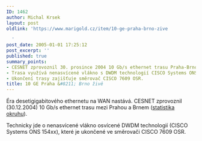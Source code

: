 ```yaml
---
ID: 1462
author: Michal Krsek
layout: post
oldlink: 'https://www.marigold.cz/item/10-ge-praha-brno-zive

  '
post_date: 2005-01-01 17:25:12
post_excerpt: ''
published: true
summary_points:
- CESNET zprovoznil 30. prosince 2004 10 Gb/s ethernet trasu Praha-Brno.
- Trasa využívá nenasvícené vlákno s DWDM technologií CISCO Systems ONS 154xx.
- Ukončení trasy zajišťuje směrovač CISCO 7609 OSR.
title: 10 GE Praha &#8211; Brno živě
---
```


<p>Éra desetigigabitového ethernetu na WAN nastává. CESNET zprovoznil (30.12.2004) 10 Gb/s ethernet trasu mezi Prahou a Brnem (<a href="http://www.cesnet.cz/provoz/zatizeni/ten155_mapa_static_output/Line_usage_Praha-_Brno.10min.current.html">statistika okruhu</a>).  </p>


<p>Technicky jde o nenasvícené vlákno osvícené DWDM technologií (CISCO Systems ONS 154xx), které je ukončené ve směrovači CISCO 7609 OSR. </p>
